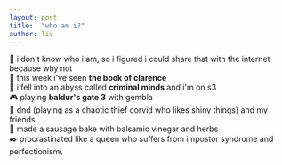 ```yaml
---
layout: post
title:  "who am i?"
author: liv
---
```

💭 i don't know who i am, so i figured i could share that with the internet because why not\
🎥 this week i've seen **the book of clarence**\
🎥 i fell into an abyss called **criminal minds** and i'm on s3\
🎮 playing **baldur's gate 3** with gembla\
💜 dnd (playing as a chaotic thief corvid who likes shiny things) and my friends\
🍴 made a sausage bake with balsamic vinegar and herbs\
✒️  procrastinated like a queen who suffers from impostor syndrome and perfectionism\